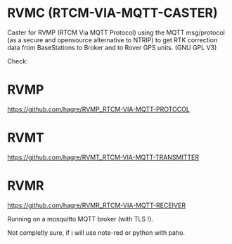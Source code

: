 # RVMC (RTCM-VIA-MQTT-CASTER)
Caster for RVMP (RTCM Via MQTT Protocol) using the MQTT msg/protocol (as a secure and opensource alternative to NTRIP) to get RTK correction data from BaseStations to Broker and to Rover GPS units. (GNU GPL V3)

Check:
# RVMP
https://github.com/hagre/RVMP_RTCM-VIA-MQTT-PROTOCOL

# RVMT
https://github.com/hagre/RVMT_RTCM-VIA-MQTT-TRANSMITTER

# RVMR
https://github.com/hagre/RVMR_RTCM-VIA-MQTT-RECEIVER

Running on a mosquitto MQTT broker (with TLS !).

Not completly sure, if i will use note-red or python with paho.
